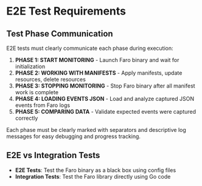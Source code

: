 # E2E Test Requirements

## Test Phase Communication

E2E tests must clearly communicate each phase during execution:

1. **PHASE 1: START MONITORING** - Launch Faro binary and wait for initialization
2. **PHASE 2: WORKING WITH MANIFESTS** - Apply manifests, update resources, delete resources
3. **PHASE 3: STOPPING MONITORING** - Stop Faro binary after all manifest work is complete
4. **PHASE 4: LOADING EVENTS JSON** - Load and analyze captured JSON events from Faro logs
5. **PHASE 5: COMPARING DATA** - Validate expected events were captured correctly

Each phase must be clearly marked with separators and descriptive log messages for easy debugging and progress tracking.

## E2E vs Integration Tests

- **E2E Tests**: Test the Faro binary as a black box using config files
- **Integration Tests**: Test the Faro library directly using Go code